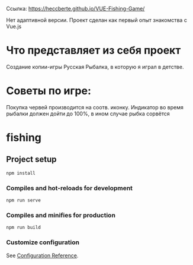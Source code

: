 Ссылка: https://heccberte.github.io/VUE-Fishing-Game/

Нет адаптивной версии. Проект сделан как первый опыт знакомства с Vue.js

# Что представляет из себя проект
Создание копии-игры Русская Рыбалка, в которую я играл в детстве.

# Советы по игре:
Покупка червей производится на соотв. иконку.
Индикатор во время рыбалки должен дойти до 100%, в ином случае рыбка сорвётся

# fishing

## Project setup
```
npm install
```

### Compiles and hot-reloads for development
```
npm run serve
```

### Compiles and minifies for production
```
npm run build
```

### Customize configuration
See [Configuration Reference](https://cli.vuejs.org/config/).
